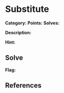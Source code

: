 # Substitute
**Category:** **Points:** **Solves:**

**Description:**
>

**Hint:**
>

## Solve


**Flag:**

## **References**
